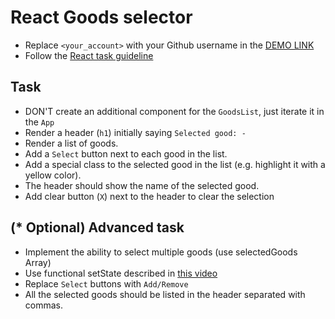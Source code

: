 # React Goods selector
- Replace `<your_account>` with your Github username in the [DEMO LINK](https://putsan.github.io/react_goods-selector/)
- Follow the [React task guideline](https://github.com/mate-academy/react_task-guideline#react-tasks-guideline)

## Task
- DON'T create an additional component for the `GoodsList`, just iterate it in the `App`
- Render a header (`h1`) initially saying `Selected good: -`
- Render a list of goods.
- Add a `Select` button next to each good in the list.
- Add a special class to the selected good  in the list (e.g. highlight it with a yellow color).
- The header should show the name of the selected good.
- Add clear button (`X`) next to the header to clear the selection

## (* Optional) Advanced task
- Implement the ability to select multiple goods (use selectedGoods Array)
- Use functional setState described in [this video](https://youtu.be/zMe2Qq-ThpM)
- Replace `Select` buttons with `Add/Remove`
- All the selected goods should be listed in the header separated with commas.
